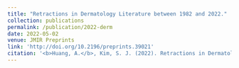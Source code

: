 ```yaml
---
title: "Retractions in Dermatology Literature between 1982 and 2022."
collection: publications
permalink: /publication/2022-derm
date: 2022-05-02
venue: JMIR Preprints
link: 'http://doi.org/10.2196/preprints.39021'
citation: '<b>Huang, A.</b>, Kim, S. J. (2022). Retractions in Dermatology Literature between 1982 and 2022. <i>JMIR Preprints.</i> http://doi.org/10.2196/preprints.39021 (preprint)' 
---
```

